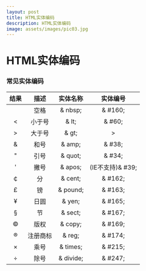 ```yaml
---
layout: post
title: HTML实体编码
description: HTML实体编码
image: assets/images/pic03.jpg
---
```


# HTML实体编码

### 常见实体编码

| 结果 | 描述 | 实体名称 | 实体编号 |
|:----------:|:----------:|:----------:|:----------:|
|      |  空格 | & nbsp;  |  & #160;   |
| <   | 小于号 |  & lt;  |  & #60;  |
|  >  |  大于号  |  & gt;  |  &#62;  |
|  &  |  和号  |  & amp;  |  & #38;  |
|  "  |  引号  |  & quot;  |  & #34;  |
|  '  |  撇号  |  & apos;  |   (IE不支持)& #39;|
| ￠ |  分  |  & cent;  |  & #162;  |
|  £  |  镑  |  & pound;  |  & #163;  |
|  ¥  |  日圆  |  & yen;  |  & #165;  |
|  §  |  节  |  & sect;  |  & #167;  |
|  ©  |  版权  |  & copy;  |  & #169;  |
|  ®  |  注册商标  |  & reg;  |  & #174;|
|  ×  |  乘号  |  & times;  |  & #215;  |
|  ÷  |  除号  |  & divide;  |  & #247;  |
